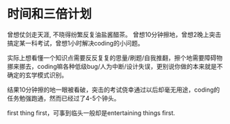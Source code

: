 # 时间和三倍计划

曾想仗剑走天涯, 不晓得纷繁反复油盐酱醋茶。
曾想10分钟擦地，曾想2晚上突击搞定某一科考试，曾想1小时解决coding的小问题。

实际上想看懂一个知识点需要反反复复的思量/刷题/自我推翻，擦个地需要障碍物挪来挪去，coding嘛各种低级bug/人为中断/设计失误，更别说你做的本来就是不确定的玄学模式识别。

结果10分钟擦的地一眼被看破，突击的考试侥幸通过以后却毫无用途，coding的任务勉强跑通，然而已经过了4-5个钟头。

 

first thing first，可事到临头一般却是entertaining things first.

